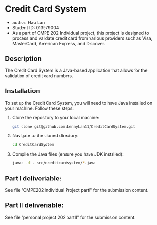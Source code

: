 # Credit Card System
- author: Hao Lan
- Student ID: 013979004
- As a part of CMPE 202 Individual project, this project is designed to process and validate credit card from various providers such as Visa, MasterCard, American Express, and Discover.

## Description

The Credit Card System is a Java-based application that allows for the validation of credit card numbers. 

## Installation

To set up the Credit Card System, you will need to have Java installed on your machine. Follow these steps:

1. Clone the repository to your local machine:
   ```sh
   git clone git@github.com:LennyLan11/CreditCardSystem.git
2. Navigate to the cloned directory:
   ```sh
   cd CreditCardSystem
3. Compile the Java files (ensure you have JDK installed):
   ```sh
   javac -d . src/creditcardsystem/*.java
## Part I deliveriable:
See file "CMPE202 Individual Project partI" for the submission content. 
## Part II deliveriable:
See file "personal project 202 partII" for the submission content. 
